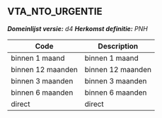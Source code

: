 ## VTA_NTO_URGENTIE

*__Domeinlijst versie:__ d4*
*__Herkomst definitie:__ PNH*

|__Code__ |__Description__	|
|	---	|	---	|
| binnen 1 maand | binnen 1 maand |
| binnen 12 maanden | binnen 12 maanden |
| binnen 3 maanden | binnen 3 maanden |
| binnen 6 maanden | binnen 6 maanden |
| direct | direct |
